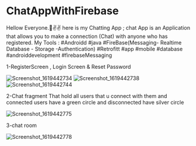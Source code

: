 # ChatAppWithFirebase
Hellow Everyone.🙌✌✌
here is my Chatting App ;
chat App is an Application that allows you to make a connection
(Chat) with anyone who has registered.
My Tools :
#Androidd
#java
#FireBase(Messaging- Realtime Database - Storage -Authentication)
#Retrofitt
#app #mobile #database #androiddevelopment
#firebaseMessaging

1-RegisterScreen , Login Screen & Reset Password

![Screenshot_1619442734](https://user-images.githubusercontent.com/44526915/116099264-14e3ef00-a6ac-11eb-8ca7-618219862633.jpg)
![Screenshot_1619442738](https://user-images.githubusercontent.com/44526915/116099485-4fe62280-a6ac-11eb-9efa-71dc71889405.jpg)
![Screenshot_1619442744](https://user-images.githubusercontent.com/44526915/116099686-80c65780-a6ac-11eb-947a-5e1e6b3a9ab5.jpg)


2-Chat fragment That hold all users that u connect with them and connected users have a green circle and disconnected have silver circle

![Screenshot_1619442775](https://user-images.githubusercontent.com/44526915/116099848-aa7f7e80-a6ac-11eb-8133-96a1de7a4736.jpg)

3-chat room 

![Screenshot_1619442778](https://user-images.githubusercontent.com/44526915/116100351-1eba2200-a6ad-11eb-91a4-ea3cb7371ca3.jpg)
